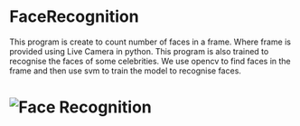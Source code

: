 # FaceRecognition
This program is create to count number of faces in a frame. Where frame is  provided using Live Camera in python.
This program is also trained to recognise the faces of some celebrities. 
We use opencv to find faces in the frame and then use svm to train the model to recognise faces.

# ![Face Recognition](https://user-images.githubusercontent.com/45945069/126878012-0a21fed7-157e-4f08-9b18-39e88cf17d2e.png)
